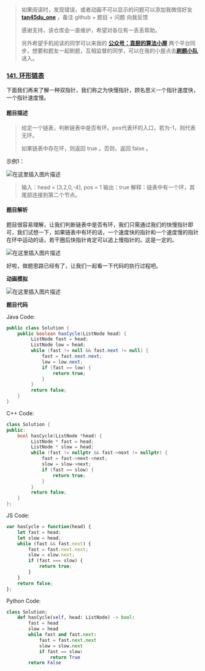 > 如果阅读时，发现错误，或者动画不可以显示的问题可以添加我微信好友  **[tan45du_one](https://raw.githubusercontent.com/tan45du/tan45du.github.io/master/个人微信.15egrcgqd94w.jpg)** ，备注  github  + 题目 + 问题  向我反馈
>
> 感谢支持，该仓库会一直维护，希望对各位有一丢丢帮助。
>
> 另外希望手机阅读的同学可以来我的 <u>[**公众号：袁厨的算法小屋**](https://raw.githubusercontent.com/tan45du/test/master/微信图片_20210320152235.2pthdebvh1c0.png)</u> 两个平台同步，想要和题友一起刷题，互相监督的同学，可以在我的小屋点击<u>[**刷题小队**](https://raw.githubusercontent.com/tan45du/test/master/微信图片_20210320152235.2pthdebvh1c0.png)</u>进入。 

### [141. 环形链表](https://leetcode-cn.com/problems/linked-list-cycle/)

下面我们再来了解一种双指针，我们称之为快慢指针，顾名思义一个指针速度快，一个指针速度慢。

#### 题目描述

> 给定一个链表，判断链表中是否有环。pos代表环的入口，若为-1，则代表无环。
>
> 如果链表中存在环，则返回 true 。否则，返回 false 。

示例1：

![在这里插入图片描述](https://img-blog.csdnimg.cn/20210321131949755.png)

> 输入：head = [3,2,0,-4], pos = 1
> 输出：true
> 解释：链表中有一个环，其尾部连接到第二个节点。

#### 题目解析

题目很容易理解，让我们判断链表中是否有环，我们只需通过我们的快慢指针即可，我们试想一下，如果链表中有环的话，一个速度快的指针和一个速度慢的指针在环中运动的话，若干圈后快指针肯定可以追上慢指针的。这是一定的。

![在这里插入图片描述](https://img-blog.csdnimg.cn/20210321132015849.png)

好啦，做题思路已经有了，让我们一起看一下代码的执行过程吧。

**动画模拟**

![在这里插入图片描述](https://img-blog.csdnimg.cn/20210321115836276.gif)



**题目代码**

Java Code:
```java
public class Solution {
    public boolean hasCycle(ListNode head) {
         ListNode fast = head;
         ListNode low = head;
         while (fast != null && fast.next != null) {
             fast = fast.next.next;
             low = low.next;
             if (fast == low) {
                 return true;
             }
         }
         return false;
    }
}
```

C++ Code:

```cpp
class Solution {
public:
    bool hasCycle(ListNode *head) {
         ListNode * fast = head;
         ListNode * slow = head;
         while (fast != nullptr && fast->next != nullptr) {
             fast = fast->next->next;
             slow = slow->next;
             if (fast == slow) {
                 return true;
             }
         }
         return false;
    }
};
```

JS Code:

```javascript
var hasCycle = function(head) {
    let fast = head;
    let slow = head;
    while (fast && fast.next) {
        fast = fast.next.next;
        slow = slow.next;
        if (fast === slow) {
            return true;
        }
    }
    return false;
};
```

Python Code:

```python
class Solution:
    def hasCycle(self, head: ListNode) -> bool:
        fast = head
        slow = head
        while fast and fast.next:
            fast = fast.next.next
            slow = slow.next
            if fast == slow:
                return True
        return False
```

